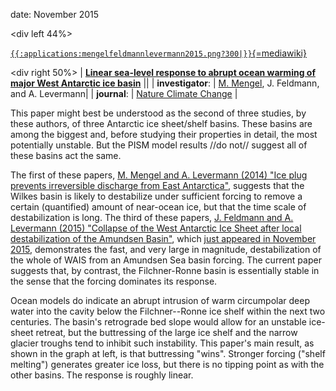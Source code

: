 date: November 2015

\<div left 44%\>

[`{{:applications:mengelfeldmannlevermann2015.png?300|}}`{=mediawiki}](http://dx.doi.org/10.1038/nclimate2808)


\<div right 50%\> \| **[Linear sea-level response to abrupt ocean
warming of major West Antarctic ice
basin](http://dx.doi.org/10.1038/nclimate2808)** \|\| \|
**investigator**: \| [M.
Mengel](http://www.pik-potsdam.de/~mengel/), J. Feldmann, and
A. Levermann\| \| **journal**: \| [Nature Climate
Change](http://www.nature.com/nclimate) \|

This paper might best be understood as the second of three studies, by
these authors, of three Antarctic ice sheet/shelf basins. These basins
are among the biggest and, before studying their properties in detail,
the most potentially unstable. But the PISM model results //do not//
suggest all of these basins act the same.

The first of these papers, [M. Mengel and A. Levermann (2014) \"Ice plug
prevents irreversible discharge from East
Antarctica\"](http://dx.doi.org/10.1038/nclimate2226),
suggests that the Wilkes basin is likely to destabilize under sufficient
forcing to remove a certain (quantified) amount of near-ocean ice, but
that the time scale of destabilization is long. The third of these
papers, [J. Feldmann and A. Levermann (2015) \"Collapse of the West
Antarctic Ice Sheet after local destabilization of the Amundsen
Basin\"](http://dx.doi.org/10.1073/pnas.1512482112), which
[just appeared in November
2015](news:nostoppingafteramundsen_1115), demonstrates the
fast, and very large in magnitude, destabilization of the whole of WAIS
from an Amundsen Sea basin forcing. The current paper suggests that, by
contrast, the Filchner-Ronne basin is essentially stable in the sense
that the forcing dominates its response.

Ocean models do indicate an abrupt intrusion of warm circumpolar deep
water into the cavity below the Filchner--Ronne ice shelf within the
next two centuries. The basin\'s retrograde bed slope would allow for an
unstable ice-sheet retreat, but the buttressing of the large ice shelf
and the narrow glacier troughs tend to inhibit such instability. This
paper\'s main result, as shown in the graph at left, is that buttressing
\"wins\". Stronger forcing (\"shelf melting\") generates greater ice
loss, but there is no tipping point as with the other basins. The
response is roughly linear.



